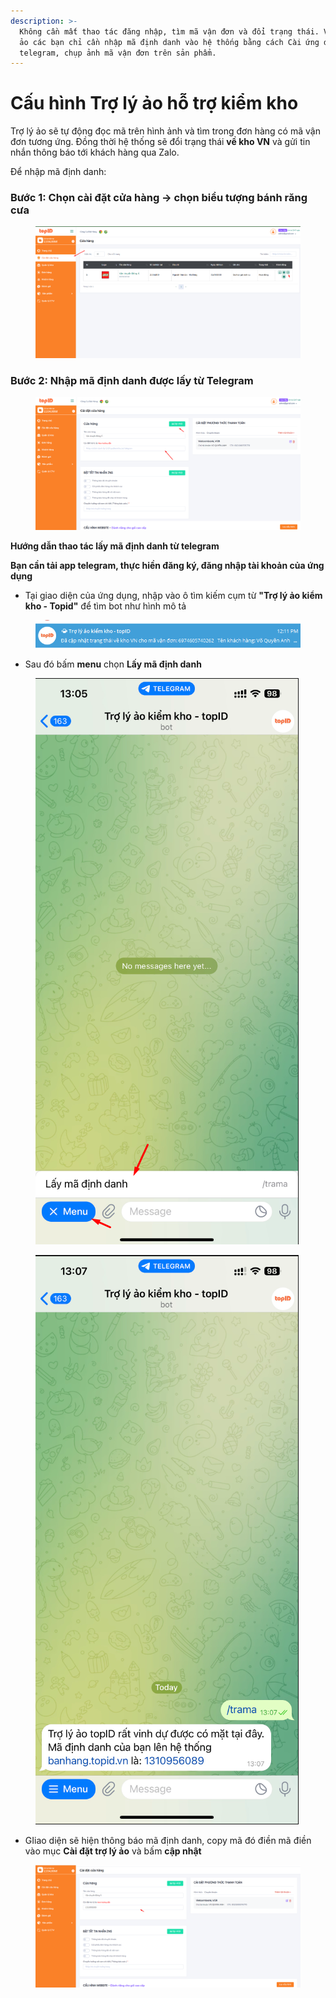 ```yaml
---
description: >-
  Không cần mất thao tác đăng nhập, tìm mã vận đơn và đổi trạng thái. Với trợ lý
  ảo các bạn chỉ cần nhập mã định danh vào hệ thống bằng cách Cài ứng dụng
  telegram, chụp ảnh mã vận đơn trên sản phẩm.
---
```


# Cấu hình Trợ lý ảo hỗ trợ kiểm kho

Trợ lý ảo sẽ tự động đọc mã trên hình ảnh và tìm trong đơn hàng có mã vận đơn tương ứng. Đồng thời hệ thống sẽ đổi trạng thái **về kho VN** và gửi tin nhắn thông báo tới khách hàng qua Zalo.

Để nhập mã định danh:

### Bước 1:  Chọn cài đặt cửa hàng -> chọn biểu tượng bánh răng cưa&#x20;

<figure><img src="../../.gitbook/assets/image (71).png" alt=""><figcaption></figcaption></figure>

### Bước 2: Nhập mã định danh được lấy từ  Telegram

<figure><img src="../../.gitbook/assets/image (72).png" alt=""><figcaption></figcaption></figure>

**Hướng dẫn thao tác lấy mã định danh từ telegram**

**Bạn cần tải app telegram, thực hiền đăng ký, đăng nhập tài khoản của ứng dụng**

* Tại giao diện của ứng dụng, nhập vào ô tìm kiếm cụm từ **"Trợ lý ảo kiểm kho - Topid"** để tìm bot như hình mô tả

<figure><img src="../../.gitbook/assets/image (74).png" alt=""><figcaption></figcaption></figure>

* Sau đó bấm **menu** chọn **Lấy mã định danh**

<figure><img src="../../.gitbook/assets/image (76).png" alt=""><figcaption></figcaption></figure>

<figure><img src="../../.gitbook/assets/image (77).png" alt=""><figcaption></figcaption></figure>

* GIiao diện sẽ hiện thông báo mã định danh, copy mã đó điền mã điền vào mục **Cài đặt trợ lý ảo** và bấm **cập nhật**

<figure><img src="../../.gitbook/assets/image (79).png" alt=""><figcaption></figcaption></figure>

